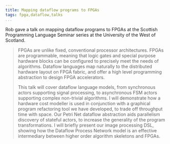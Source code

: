 ```yaml
---
title: Mapping dataflow programs to FPGAs
tags: fpga,dataflow,talks
...
```


Rob gave a talk on mapping dataflow programs to FPGAs at the Scottish
Programming Language Seminar series at the University of the West of
Scotland.

> FPGAs are unlike fixed, conventional processor architectures. FPGAs
> are programmable, meaning that logic gates and special purpose
> hardware blocks can be configured to precisely meet the needs of
> algorithms. Dataflow languages map naturally to the distributed
> hardware layout on FPGA fabric, and offer a high level programming
> abstraction to design FPGA accelerators.
>
> This talk will cover dataflow language models, from synchronous
> actors supporting signal processing, to asynchronous FSM actors
> supporting complex non-trivial algorithms. I will demonstrate how a
> hardware cost modeller is used in conjunction with a graphical
> program refactoring tool we have developed, to trade off throughput
> time with space. Our Petri Net dataflow abstraction aids parallelism
> discovery of stateful actors, to increase the generality of the
> program transformations. I will briefly present our image processing
> DSL, showing how the Dataflow Process Network model is an effective
> intermediary between higher order algorithm skeletons and FPGAs.

